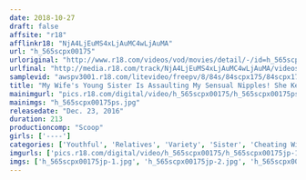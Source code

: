 ```yaml
---
date: 2018-10-27
draft: false
affsite: "r18"
afflinkr18: "NjA4LjEuMS4xLjAuMC4wLjAuMA"
url: "h_565scpx00175"
urloriginal: "http://www.r18.com/videos/vod/movies/detail/-/id=h_565scpx00175"
urlfinal: "http://media.r18.com/track/NjA4LjEuMS4xLjAuMC4wLjAuMA/videos/vod/movies/detail/-/id=h_565scpx00175"
samplevid: "awspv3001.r18.com/litevideo/freepv/8/84s/84scpx175/84scpx175_dmb_w.mp4"
title: "My Wife's Young Sister Is Assaulting My Sensual Nipples! She Keeps Teasing My Rock Hard Cock While Attacking My Nipples! I Couldn't Stand It Anymore, So I Unleashed A Gusher Of My Sperm Into Her Hot Pussy!!"
mainimgurl: "pics.r18.com/digital/video/h_565scpx00175/h_565scpx00175ps.jpg"
mainimgs: "h_565scpx00175ps.jpg"
releasedate: "Dec. 23, 2016"
duration: 213
productioncomp: "Scoop"
girls: ['----']
categories: ['Youthful', 'Relatives', 'Variety', 'Sister', 'Cheating Wife', 'Hi-Def']
imgurls: ['pics.r18.com/digital/video/h_565scpx00175/h_565scpx00175jp-1.jpg', 'pics.r18.com/digital/video/h_565scpx00175/h_565scpx00175jp-2.jpg', 'pics.r18.com/digital/video/h_565scpx00175/h_565scpx00175jp-3.jpg', 'pics.r18.com/digital/video/h_565scpx00175/h_565scpx00175jp-4.jpg', 'pics.r18.com/digital/video/h_565scpx00175/h_565scpx00175jp-5.jpg', 'pics.r18.com/digital/video/h_565scpx00175/h_565scpx00175jp-6.jpg', 'pics.r18.com/digital/video/h_565scpx00175/h_565scpx00175jp-7.jpg', 'pics.r18.com/digital/video/h_565scpx00175/h_565scpx00175jp-8.jpg', 'pics.r18.com/digital/video/h_565scpx00175/h_565scpx00175jp-9.jpg', 'pics.r18.com/digital/video/h_565scpx00175/h_565scpx00175jp-10.jpg', 'pics.r18.com/digital/video/h_565scpx00175/h_565scpx00175jp-11.jpg', 'pics.r18.com/digital/video/h_565scpx00175/h_565scpx00175jp-12.jpg', 'pics.r18.com/digital/video/h_565scpx00175/h_565scpx00175jp-13.jpg', 'pics.r18.com/digital/video/h_565scpx00175/h_565scpx00175jp-14.jpg', 'pics.r18.com/digital/video/h_565scpx00175/h_565scpx00175jp-15.jpg', 'pics.r18.com/digital/video/h_565scpx00175/h_565scpx00175jp-16.jpg', 'pics.r18.com/digital/video/h_565scpx00175/h_565scpx00175jp-17.jpg', 'pics.r18.com/digital/video/h_565scpx00175/h_565scpx00175jp-18.jpg', 'pics.r18.com/digital/video/h_565scpx00175/h_565scpx00175jp-19.jpg', 'pics.r18.com/digital/video/h_565scpx00175/h_565scpx00175jp-20.jpg']
imgs: ['h_565scpx00175jp-1.jpg', 'h_565scpx00175jp-2.jpg', 'h_565scpx00175jp-3.jpg', 'h_565scpx00175jp-4.jpg', 'h_565scpx00175jp-5.jpg', 'h_565scpx00175jp-6.jpg', 'h_565scpx00175jp-7.jpg', 'h_565scpx00175jp-8.jpg', 'h_565scpx00175jp-9.jpg', 'h_565scpx00175jp-10.jpg', 'h_565scpx00175jp-11.jpg', 'h_565scpx00175jp-12.jpg', 'h_565scpx00175jp-13.jpg', 'h_565scpx00175jp-14.jpg', 'h_565scpx00175jp-15.jpg', 'h_565scpx00175jp-16.jpg', 'h_565scpx00175jp-17.jpg', 'h_565scpx00175jp-18.jpg', 'h_565scpx00175jp-19.jpg', 'h_565scpx00175jp-20.jpg']
---
```

